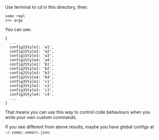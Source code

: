 Use terminal to cd in this directory, then:

```
semo repl
>>> argv
```

You can see:

```
{
  ...
  config1Style1: 'a1',
  config1Style2: 'a2',
  config1Style3: 'a3',
  config1Style4: 'a4',
  config2Style1: 'b1',
  config2Style2: 'b2',
  config2Style3: 'b3',
  config2Style4: 'b4',
  config3Style1: 'c1',
  config3Style2: 'c2',
  config3Style3: 'c3',
  config3Style4: 'c4',
  ...
}
```

That means you can use this way to control code behaviours when you write your own custom commands.

If you see different from above results, maybe you have global configs at `~/.semo/.semorc.json`.


